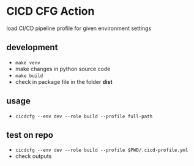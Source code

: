 # CICD CFG Action
load CI/CD pipeline profile for given environment settings 

## development 
- `make venv`
- make changes in python source code
- `make build`
- check in package file in the folder **dist**

## usage 
- `cicdcfg --env dev --role build --profile full-path`

## test on repo
- `cicdcfg --env dev --role build --profile $PWD/.cicd-profile.yml`
- check outputs 